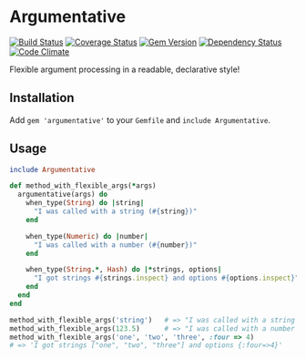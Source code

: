 # Argumentative

[![Build Status](https://travis-ci.org/dillonkearns/argumentative.png?branch=master)](https://travis-ci.org/dillonkearns/argumentative)
[![Coverage Status](https://coveralls.io/repos/dillonkearns/argumentative/badge.png?branch=master)](https://coveralls.io/r/dillonkearns/argumentative)
[![Gem Version](https://fury-badge.herokuapp.com/rb/argumentative.png)](http://badge.fury.io/rb/argumentative)
[![Dependency Status](https://gemnasium.com/dillonkearns/argumentative.png)](https://gemnasium.com/dillonkearns/argumentative)
[![Code Climate](https://codeclimate.com/github/dillonkearns/argumentative.png)](https://codeclimate.com/github/dillonkearns/argumentative)


Flexible argument processing in a readable, declarative style!

## Installation

Add `gem 'argumentative'` to your `Gemfile` and `include Argumentative`.

## Usage

```ruby
include Argumentative

def method_with_flexible_args(*args)
  argumentative(args) do
    when_type(String) do |string|
      "I was called with a string (#{string})"
    end

    when_type(Numeric) do |number|
      "I was called with a number (#{number})"
    end

    when_type(String.*, Hash) do |*strings, options|
      "I got strings #{strings.inspect} and options #{options.inspect}"
    end
  end
end

method_with_flexible_args('string')   # => "I was called with a string (string)"
method_with_flexible_args(123.5)      # => "I was called with a number (123.5)"
method_with_flexible_args('one', 'two', 'three', :four => 4)
# => 'I got strings ["one", "two", "three"] and options {:four=>4}'
```
